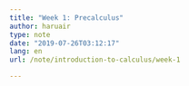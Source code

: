 ```yaml
---
title: "Week 1: Precalculus"
author: haruair
type: note
date: "2019-07-26T03:12:17"
lang: en
url: /note/introduction-to-calculus/week-1

---
```

